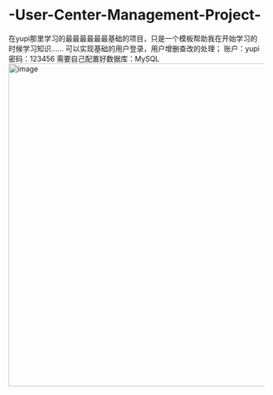 # -User-Center-Management-Project-
在yupi那里学习的最最最最最最基础的项目，只是一个模板帮助我在开始学习的时候学习知识......
可以实现基础的用户登录，用户增删查改的处理；
账户：yupi
密码：123456
需要自己配置好数据库：MySQL
<img width="575" height="637" alt="image" src="https://github.com/user-attachments/assets/e6775187-359c-4aed-be41-f33b779cc5ba" />
